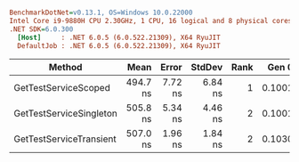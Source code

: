 ``` ini

BenchmarkDotNet=v0.13.1, OS=Windows 10.0.22000
Intel Core i9-9880H CPU 2.30GHz, 1 CPU, 16 logical and 8 physical cores
.NET SDK=6.0.300
  [Host]     : .NET 6.0.5 (6.0.522.21309), X64 RyuJIT
  DefaultJob : .NET 6.0.5 (6.0.522.21309), X64 RyuJIT


```
|                  Method |     Mean |   Error |  StdDev | Rank |  Gen 0 | Allocated |
|------------------------ |---------:|--------:|--------:|-----:|-------:|----------:|
|    GetTestServiceScoped | 494.7 ns | 7.72 ns | 6.84 ns |    1 | 0.1001 |     840 B |
| GetTestServiceSingleton | 505.8 ns | 5.34 ns | 4.46 ns |    2 | 0.1001 |     840 B |
| GetTestServiceTransient | 507.0 ns | 1.96 ns | 1.84 ns |    2 | 0.1030 |     864 B |
